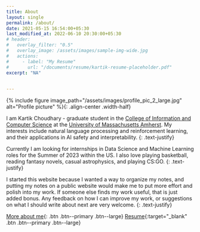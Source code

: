 ```yaml
---
title: About
layout: single
permalink: /about/
date: 2021-05-15 16:54:00+05:30
last_modified_at: 2022-06-10 20:30:00+05:30
# header:
#   overlay_filter: "0.5"
#   overlay_image: /assets/images/sample-img-wide.jpg
#   actions:
#     - label: "My Resume"
#       url: "/documents/resume/kartik-resume-placeholder.pdf"
excerpt: "NA"

    
---
```


{% include figure image_path="/assets/images/profile_pic_2_large.jpg" alt="Profile picture" %}{: .align-center .width-half}

I am Kartik Choudhary - graduate student in the [College of Information and Computer Science](https://www.cics.umass.edu/) at the [University of Massachusetts Amherst](https://www.umass.edu/). My interests include natural language processing and reinforcement learning, and their applications in AI safety and interpretability. 
{: .text-justify}

Currently I am looking for internships in Data Science and Machine Learning roles for the Summer of 2023 within the US. I also love playing basketball, reading fantasy novels, casual astrophysics, and playing CS:GO.
{: .text-justify}

I started this website because I wanted a way to organize my notes, and putting my notes on a public website would make me to put more effort and polish into my work. If someone else finds my work useful, that is just added bonus. Any feedback on how I can improve my work, or suggestions on what I should write about next are very welcome.
{: .text-justify}

[More about me](/about-me/){: .btn .btn--primary .btn--large}
[Resume](/documents/resume/Resume-Jan-23.pdf){:target="_blank" .btn .btn--primary .btn--large}